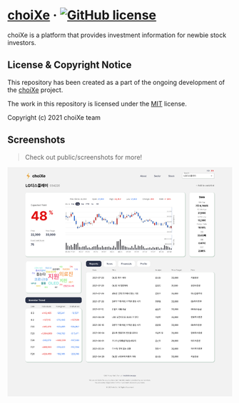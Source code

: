 # [choiXe](https://www.choixe.app) &middot; [![GitHub license](https://img.shields.io/badge/license-MIT-blue.svg?style=flat-square)](https://github.com/choiXe/choiXe/blob/main/LICENSE)

choiXe is a platform that provides investment information for newbie stock investors.

## License & Copyright Notice

This repository has been created as a part of the ongoing development of the [choiXe](https://github.com/choiXe/website) project.

The work in this repository is licensed under the [MIT](https://github.com/choiXe/choiXe/blob/main/LICENSE) license.

Copyright (c) 2021 choiXe team

## Screenshots

> Check out public/screenshots for more!

[![Screenshot](https://github.com/choiXe/website/blob/main/public/screenshots/stock.png)](https://www.choixe.app)
